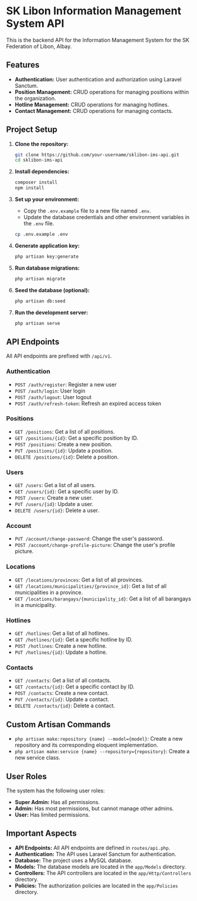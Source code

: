 # SK Libon Information Management System API

This is the backend API for the Information Management System for the SK Federation of Libon, Albay.

## Features

*   **Authentication:** User authentication and authorization using Laravel Sanctum.
*   **Position Management:** CRUD operations for managing positions within the organization.
*   **Hotline Management:** CRUD operations for managing hotlines.
*   **Contact Management:** CRUD operations for managing contacts.

## Project Setup

1.  **Clone the repository:**
    ```bash
    git clone https://github.com/your-username/sklibon-ims-api.git
    cd sklibon-ims-api
    ```

2.  **Install dependencies:**
    ```bash
    composer install
    npm install
    ```

3.  **Set up your environment:**
    -   Copy the `.env.example` file to a new file named `.env`.
    -   Update the database credentials and other environment variables in the `.env` file.
    ```bash
    cp .env.example .env
    ```

4.  **Generate application key:**
    ```bash
    php artisan key:generate
    ```

5.  **Run database migrations:**
    ```bash
    php artisan migrate
    ```

6.  **Seed the database (optional):**
    ```bash
    php artisan db:seed
    ```

7.  **Run the development server:**
    ```bash
    php artisan serve
    ```

## API Endpoints

All API endpoints are prefixed with `/api/v1`.

### Authentication

*   `POST /auth/register`: Register a new user
*   `POST /auth/login`: User login
*   `POST /auth/logout`: User logout
*   `POST /auth/refresh-token`: Refresh an expired access token

### Positions

*   `GET /positions`: Get a list of all positions.
*   `GET /positions/{id}`: Get a specific position by ID.
*   `POST /positions`: Create a new position.
*   `PUT /positions/{id}`: Update a position.
*   `DELETE /positions/{id}`: Delete a position.

### Users

*   `GET /users`: Get a list of all users.
*   `GET /users/{id}`: Get a specific user by ID.
*   `POST /users`: Create a new user.
*   `PUT /users/{id}`: Update a user.
*   `DELETE /users/{id}`: Delete a user.

### Account

*   `PUT /account/change-password`: Change the user's password.
*   `POST /account/change-profile-picture`: Change the user's profile picture.

### Locations

*   `GET /locations/provinces`: Get a list of all provinces.
*   `GET /locations/municipalities/{province_id}`: Get a list of all municipalities in a province.
*   `GET /locations/barangays/{municipality_id}`: Get a list of all barangays in a municipality.

### Hotlines

*   `GET /hotlines`: Get a list of all hotlines.
*   `GET /hotlines/{id}`: Get a specific hotline by ID.
*   `POST /hotlines`: Create a new hotline.
*   `PUT /hotlines/{id}`: Update a hotline.

### Contacts

*   `GET /contacts`: Get a list of all contacts.
*   `GET /contacts/{id}`: Get a specific contact by ID.
*   `POST /contacts`: Create a new contact.
*   `PUT /contacts/{id}`: Update a contact.
*   `DELETE /contacts/{id}`: Delete a contact.

## Custom Artisan Commands

*   `php artisan make:repository {name} --model={model}`: Create a new repository and its corresponding eloquent implementation.
*   `php artisan make:service {name} --repository={repository}`: Create a new service class.

## User Roles

The system has the following user roles:

*   **Super Admin:** Has all permissions.
*   **Admin:** Has most permissions, but cannot manage other admins.
*   **User:** Has limited permissions.

## Important Aspects

*   **API Endpoints:** All API endpoints are defined in `routes/api.php`.
*   **Authentication:** The API uses Laravel Sanctum for authentication.
*   **Database:** The project uses a MySQL database.
*   **Models:** The database models are located in the `app/Models` directory.
*   **Controllers:** The API controllers are located in the `app/Http/Controllers` directory.
*   **Policies:** The authorization policies are located in the `app/Policies` directory.
